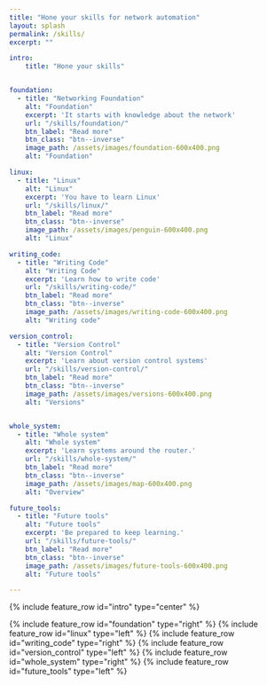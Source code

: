 ```yaml
---
title: "Hone your skills for network automation"
layout: splash
permalink: /skills/
excerpt: ""

intro:
    title: "Hone your skills"


foundation:
  - title: "Networking Foundation"
    alt: "Foundation"
    excerpt: 'It starts with knowledge about the network'
    url: "/skills/foundation/"
    btn_label: "Read more"
    btn_class: "btn--inverse"
    image_path: /assets/images/foundation-600x400.png
    alt: "Foundation"

linux:
  - title: "Linux"
    alt: "Linux"
    excerpt: 'You have to learn Linux'
    url: "/skills/linux/"
    btn_label: "Read more"
    btn_class: "btn--inverse"
    image_path: /assets/images/penguin-600x400.png
    alt: "Linux"

writing_code:
  - title: "Writing Code"
    alt: "Writing Code"
    excerpt: 'Learn how to write code'
    url: "/skills/writing-code/"
    btn_label: "Read more"
    btn_class: "btn--inverse"
    image_path: /assets/images/writing-code-600x400.png
    alt: "Writing code"

version_control:
  - title: "Version Control"
    alt: "Version Control"
    excerpt: 'Learn about version control systems'
    url: "/skills/version-control/"
    btn_label: "Read more"
    btn_class: "btn--inverse"
    image_path: /assets/images/versions-600x400.png
    alt: "Versions"


whole_system:
  - title: "Whole system"
    alt: "Whole system"
    excerpt: 'Learn systems around the router.'
    url: "/skills/whole-system/"
    btn_label: "Read more"
    btn_class: "btn--inverse"
    image_path: /assets/images/map-600x400.png
    alt: "Overview"

future_tools:
  - title: "Future tools"
    alt: "Future tools"
    excerpt: 'Be prepared to keep learning.'
    url: "/skills/future-tools/"
    btn_label: "Read more"
    btn_class: "btn--inverse"
    image_path: /assets/images/future-tools-600x400.png
    alt: "Future tools"

---
```


{% include feature_row id="intro" type="center" %}

{% include feature_row id="foundation" type="right" %}
{% include feature_row id="linux" type="left" %}
{% include feature_row id="writing_code" type="right" %}
{% include feature_row id="version_control" type="left" %}
{% include feature_row id="whole_system" type="right" %}
{% include feature_row id="future_tools" type="left" %}
